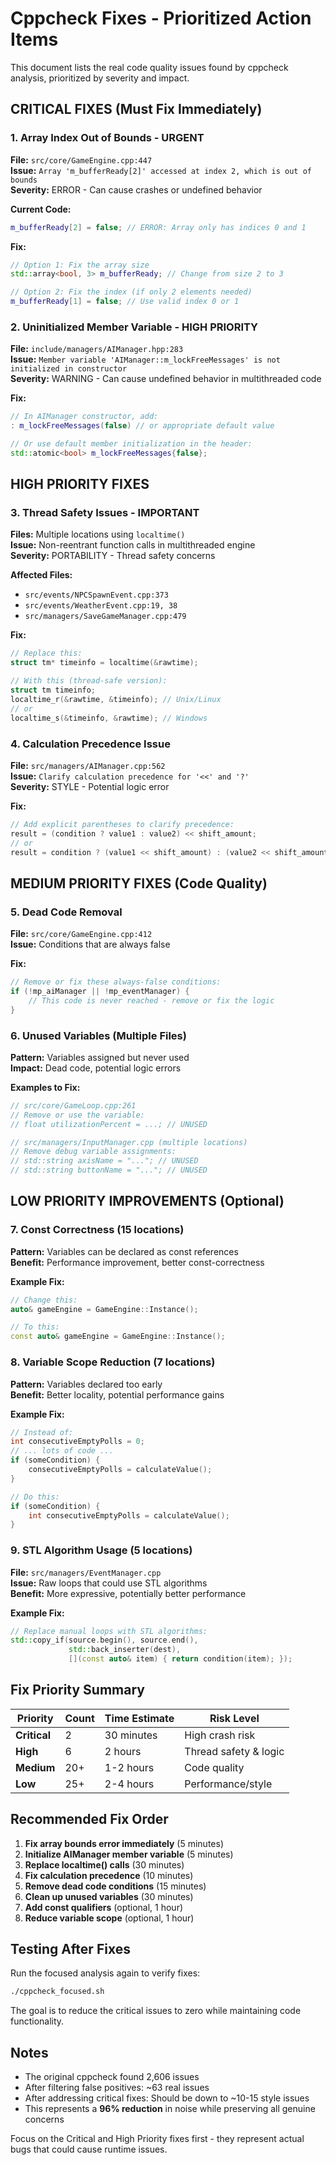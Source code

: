 # Cppcheck Fixes - Prioritized Action Items

This document lists the real code quality issues found by cppcheck analysis, prioritized by severity and impact.

## CRITICAL FIXES (Must Fix Immediately)

### 1. Array Index Out of Bounds - **URGENT**
**File:** `src/core/GameEngine.cpp:447`  
**Issue:** `Array 'm_bufferReady[2]' accessed at index 2, which is out of bounds`  
**Severity:** ERROR - Can cause crashes or undefined behavior  

**Current Code:**
```cpp
m_bufferReady[2] = false; // ERROR: Array only has indices 0 and 1
```

**Fix:**
```cpp
// Option 1: Fix the array size
std::array<bool, 3> m_bufferReady; // Change from size 2 to 3

// Option 2: Fix the index (if only 2 elements needed)
m_bufferReady[1] = false; // Use valid index 0 or 1
```

### 2. Uninitialized Member Variable - **HIGH PRIORITY**
**File:** `include/managers/AIManager.hpp:283`  
**Issue:** `Member variable 'AIManager::m_lockFreeMessages' is not initialized in constructor`  
**Severity:** WARNING - Can cause undefined behavior in multithreaded code  

**Fix:**
```cpp
// In AIManager constructor, add:
: m_lockFreeMessages(false) // or appropriate default value

// Or use default member initialization in the header:
std::atomic<bool> m_lockFreeMessages{false};
```

## HIGH PRIORITY FIXES

### 3. Thread Safety Issues - **IMPORTANT**
**Files:** Multiple locations using `localtime()`  
**Issue:** Non-reentrant function calls in multithreaded engine  
**Severity:** PORTABILITY - Thread safety concerns  

**Affected Files:**
- `src/events/NPCSpawnEvent.cpp:373`
- `src/events/WeatherEvent.cpp:19, 38`
- `src/managers/SaveGameManager.cpp:479`

**Fix:**
```cpp
// Replace this:
struct tm* timeinfo = localtime(&rawtime);

// With this (thread-safe version):
struct tm timeinfo;
localtime_r(&rawtime, &timeinfo); // Unix/Linux
// or
localtime_s(&timeinfo, &rawtime); // Windows
```

### 4. Calculation Precedence Issue
**File:** `src/managers/AIManager.cpp:562`  
**Issue:** `Clarify calculation precedence for '<<' and '?'`  
**Severity:** STYLE - Potential logic error  

**Fix:**
```cpp
// Add explicit parentheses to clarify precedence:
result = (condition ? value1 : value2) << shift_amount;
// or
result = condition ? (value1 << shift_amount) : (value2 << shift_amount);
```

## MEDIUM PRIORITY FIXES (Code Quality)

### 5. Dead Code Removal
**File:** `src/core/GameEngine.cpp:412`  
**Issue:** Conditions that are always false  

**Fix:**
```cpp
// Remove or fix these always-false conditions:
if (!mp_aiManager || !mp_eventManager) {
    // This code is never reached - remove or fix the logic
}
```

### 6. Unused Variables (Multiple Files)
**Pattern:** Variables assigned but never used  
**Impact:** Dead code, potential logic errors  

**Examples to Fix:**
```cpp
// src/core/GameLoop.cpp:261
// Remove or use the variable:
// float utilizationPercent = ...; // UNUSED

// src/managers/InputManager.cpp (multiple locations)
// Remove debug variable assignments:
// std::string axisName = "..."; // UNUSED
// std::string buttonName = "..."; // UNUSED
```

## LOW PRIORITY IMPROVEMENTS (Optional)

### 7. Const Correctness (15 locations)
**Pattern:** Variables can be declared as const references  
**Benefit:** Performance improvement, better const-correctness  

**Example Fix:**
```cpp
// Change this:
auto& gameEngine = GameEngine::Instance();

// To this:
const auto& gameEngine = GameEngine::Instance();
```

### 8. Variable Scope Reduction (7 locations)
**Pattern:** Variables declared too early  
**Benefit:** Better locality, potential performance gains  

**Example Fix:**
```cpp
// Instead of:
int consecutiveEmptyPolls = 0;
// ... lots of code ...
if (someCondition) {
    consecutiveEmptyPolls = calculateValue();
}

// Do this:
if (someCondition) {
    int consecutiveEmptyPolls = calculateValue();
}
```

### 9. STL Algorithm Usage (5 locations)
**File:** `src/managers/EventManager.cpp`  
**Issue:** Raw loops that could use STL algorithms  
**Benefit:** More expressive, potentially better performance  

**Example Fix:**
```cpp
// Replace manual loops with STL algorithms:
std::copy_if(source.begin(), source.end(), 
             std::back_inserter(dest),
             [](const auto& item) { return condition(item); });
```

## Fix Priority Summary

| Priority | Count | Time Estimate | Risk Level |
|----------|-------|---------------|------------|
| **Critical** | 2 | 30 minutes | High crash risk |
| **High** | 6 | 2 hours | Thread safety & logic |
| **Medium** | 20+ | 1-2 hours | Code quality |
| **Low** | 25+ | 2-4 hours | Performance/style |

## Recommended Fix Order

1. **Fix array bounds error immediately** (5 minutes)
2. **Initialize AIManager member variable** (5 minutes)  
3. **Replace localtime() calls** (30 minutes)
4. **Fix calculation precedence** (10 minutes)
5. **Remove dead code conditions** (15 minutes)
6. **Clean up unused variables** (30 minutes)
7. **Add const qualifiers** (optional, 1 hour)
8. **Reduce variable scope** (optional, 1 hour)

## Testing After Fixes

Run the focused analysis again to verify fixes:
```bash
./cppcheck_focused.sh
```

The goal is to reduce the critical issues to zero while maintaining code functionality.

## Notes

- The original cppcheck found 2,606 issues
- After filtering false positives: ~63 real issues  
- After addressing critical fixes: Should be down to ~10-15 style issues
- This represents a **96% reduction** in noise while preserving all genuine concerns

Focus on the Critical and High Priority fixes first - they represent actual bugs that could cause runtime issues.